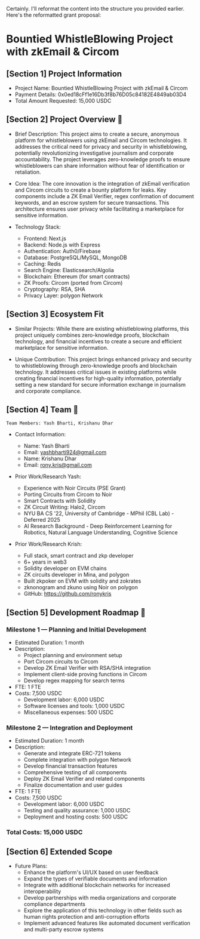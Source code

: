 Certainly. I'll reformat the content into the structure you provided earlier. Here's the reformatted grant proposal:

# Bountied WhistleBlowing Project with zkEmail & Circom

## [Section 1] Project Information
- Project Name: Bountied WhistleBlowing Project with zkEmail & Circom
- Payment Details: 0x0ed18cFf1e16Db3f8b76D05c84182E4849ab03D4
- Total Amount Requested: 15,000 USDC

## [Section 2] Project Overview :page_facing_up:
- Brief Description:
This project aims to create a secure, anonymous platform for whistleblowers using zkEmail and Circom technologies. It addresses the critical need for privacy and security in whistleblowing, potentially revolutionizing investigative journalism and corporate accountability. The project leverages zero-knowledge proofs to ensure whistleblowers can share information without fear of identification or retaliation.

- Core Idea:
The core innovation is the integration of zkEmail verification and Circom circuits to create a bounty platform for leaks. Key components include a ZK Email Verifier, regex confirmation of document keywords, and an escrow system for secure transactions. This architecture ensures user privacy while facilitating a marketplace for sensitive information.

- Technology Stack:
  - Frontend: Next.js
  - Backend: Node.js with Express
  - Authentication: Auth0/Firebase
  - Database: PostgreSQL/MySQL, MongoDB
  - Caching: Redis
  - Search Engine: Elasticsearch/Algolia
  - Blockchain: Ethereum (for smart contracts)
  - ZK Proofs: Circom (ported from Circom)
  - Cryptography: RSA, SHA
  - Privacy Layer: polygon Network


## [Section 3] Ecosystem Fit
- Similar Projects:
While there are existing whistleblowing platforms, this project uniquely combines zero-knowledge proofs, blockchain technology, and financial incentives to create a secure and efficient marketplace for sensitive information.

- Unique Contribution:
This project brings enhanced privacy and security to whistleblowing through zero-knowledge proofs and blockchain technology. It addresses critical issues in existing platforms while creating financial incentives for high-quality information, potentially setting a new standard for secure information exchange in journalism and corporate compliance.

## [Section 4] Team :busts_in_silhouette:
    Team Members: Yash Bharti, Krishanu Dhar

- Contact Information:
  - Name: Yash Bharti
  - Email: yashbharti924@gmail.com
  - Name: Krishanu Dhar
  - Email: rony.kris@gmail.com


- Prior Work/Research Yash:
  - Experience with Noir Circuits (PSE Grant)
  - Porting Circuits from Circom to Noir
  - Smart Contracts with Solidity
  - ZK Circuit Writing: Halo2, Circom
  - NYU BA CS '22, University of Cambridge - MPhil (CBL Lab) - Deferred 2025
  - AI Research Background - Deep Reinforcement Learning for Robotics, Natural Language Understanding, Cognitive Science
- Prior Work/Research Krish:
   -  Full stack, smart contract and zkp developer
   -  6+ years in web3
   -  Solidity developer on EVM chains
   -  ZK circuits developer in Mina, and polygon
   -  Built zkpoker on EVM with solidity and zokrates
   -  zknonogram and zkuno using Noir on polygon
   -  GitHub: https://github.com/ronykris

## [Section 5] Development Roadmap :open_book:

### Milestone 1 — Planning and Initial Development
- Estimated Duration: 1 month
- Description: 
  - Project planning and environment setup
  - Port Circom circuits to Circom
  - Develop ZK Email Verifier with RSA/SHA integration
  - Implement client-side proving functions in Circom
  - Develop regex mapping for search terms
- FTE: 1 FTE
- Costs: 7,500 USDC
  - Development labor: 6,000 USDC
  - Software licenses and tools: 1,000 USDC
  - Miscellaneous expenses: 500 USDC

### Milestone 2 — Integration and Deployment
- Estimated Duration: 1 month
- Description:
  - Generate and integrate ERC-721 tokens
  - Complete integration with polygon Network
  - Develop financial transaction features
  - Comprehensive testing of all components
  - Deploy ZK Email Verifier and related components
  - Finalize documentation and user guides
- FTE: 1 FTE
- Costs: 7,500 USDC
  - Development labor: 6,000 USDC
  - Testing and quality assurance: 1,000 USDC
  - Deployment and hosting costs: 500 USDC

### Total Costs: 15,000 USDC

## [Section 6] Extended Scope
- Future Plans:
  - Enhance the platform's UI/UX based on user feedback
  - Expand the types of verifiable documents and information
  - Integrate with additional blockchain networks for increased interoperability
  - Develop partnerships with media organizations and corporate compliance departments
  - Explore the application of this technology in other fields such as human rights protection and anti-corruption efforts
  - Implement advanced features like automated document verification and multi-party escrow systems